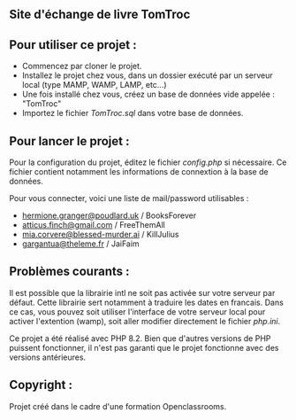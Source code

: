 ## Site d'échange de livre TomTroc

## Pour utiliser ce projet : 

- Commencez par cloner le projet. 
- Installez le projet chez vous, dans un dossier exécuté par un serveur local (type MAMP, WAMP, LAMP, etc...)
- Une fois installé chez vous, créez un base de données vide appelée : "TomTroc"
- Importez le fichier _TomTroc.sql_ dans votre base de données.

## Pour lancer le projet :

Pour la configuration du projet, éditez le fichier _config.php_ si nécessaire. 
Ce fichier contient notamment les informations de connextion à la base de données. 

Pour vous connecter, voici une liste de mail/password utilisables : 
- hermione.granger@poudlard.uk / BooksForever
- atticus.finch@gmail.com / FreeThemAll
- mia.corvere@blessed-murder.ai / KillJulius
- gargantua@theleme.fr / JaiFaim


## Problèmes courants :

Il est possible que la librairie intl ne soit pas activée sur votre serveur par défaut. Cette librairie sert notamment à traduire les dates en francais. Dans ce cas, vous pouvez soit utiliser l'interface de votre serveur local pour activer l'extention (wamp), soit aller modifier directement le fichier _php.ini_. 

Ce projet a été réalisé avec PHP 8.2. Bien que d'autres versions de PHP puissent fonctionner, il n'est pas garanti que le projet fonctionne avec des versions antérieures.

## Copyright : 

Projet créé dans le cadre d'une formation Openclassrooms. 
